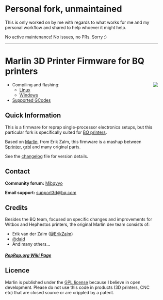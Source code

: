 # Personal fork, unmaintained

This is only worked on by me with regards to what works for me and my personal workflow
and shared to help whoever it might help. 

No active maintenance! No issues, no PRs. Sorry :)

----

# Marlin 3D Printer Firmware for BQ printers
<img align="right" src="Documentation/Logo/Marlin%20Logo%20GitHub.png" />

  * Compiling and flashing:
    * [Linux](Documentation/Linux_Compilation.md)
    * [Windows](Documentation/Windows_Compilation.md)
  * [Supported GCodes](Documentation/GCodes.md)

## Quick Information

This is a firmware for reprap single-processor electronics setups, but this particular fork is specifically suited for [BQ printers](http://bq.com/3d-world). 

Based on [Marlin](https://github.com/ErikZalm/Marlin), from Erik Zalm, this firmware is a mashup between [Sprinter](https://github.com/kliment/Sprinter), [grbl](https://github.com/simen/grbl) and many original parts.

See the [changelog](Documentation/Changelog.md) file for version details.

## Contact

__Community forum:__  [Mibqyyo](http://www.mibqyyo.com/comunidad/?lang=en)

__Email support:__ support3d@bq.com

## Credits

Besides the BQ team, focused on specific changes and improvements for Witbox and Hephestos printers, the original Marlin dev team consists of:

 - Erik van der Zalm ([@ErikZalm](https://github.com/ErikZalm))
 - [@daid](https://github.com/daid)
 - And many others...

##### [RepRap.org Wiki Page](http://reprap.org/wiki/Marlin)

## Licence

Marlin is published under the [GPL license](Documentation/COPYING.md) because I believe in open development.
Please do not use this code in products (3D printers, CNC etc) that are closed source or are crippled by a patent.
